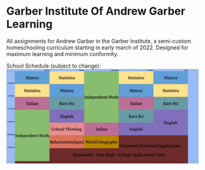 # Garber Institute Of Andrew Garber Learning
All assignments for Andrew Garber in the Garber Institute, a semi-custom homeschooling curriculum starting in early march of 2022. Designed for maximum learning and minimum conformity.

School Schedule (subject to change):
![Alt text](school_schedule.png)